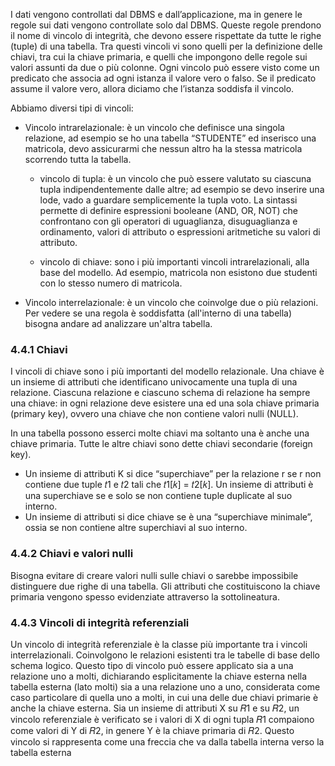 I dati vengono controllati dal DBMS e dall’applicazione, ma in genere le regole sui dati vengono controllate solo dal DBMS. Queste regole prendono il nome di vincolo di integrità, che devono essere rispettate da tutte le righe (tuple) di una tabella. Tra questi vincoli vi sono quelli per la definizione delle chiavi, tra cui la chiave primaria, e quelli che impongono delle regole sui valori assunti da due o più colonne. 
Ogni vincolo può essere visto come un predicato che associa ad ogni istanza il valore vero o falso. Se il predicato assume il valore vero, allora diciamo che l’istanza soddisfa il vincolo.

Abbiamo diversi tipi di vincoli: 
- Vincolo intrarelazionale: 
	è un vincolo che definisce una singola relazione, ad esempio se ho una tabella “STUDENTE” ed inserisco una matricola, devo assicurarmi che nessun altro ha la stessa matricola scorrendo tutta la tabella. 
	- vincolo di tupla: 
		è un vincolo che può essere valutato su ciascuna tupla indipendentemente dalle altre; ad esempio se devo inserire una lode, vado a guardare semplicemente la tupla voto. La sintassi permette di definire espressioni booleane (AND, OR, NOT) che confrontano con gli operatori di uguaglianza, disuguaglianza e ordinamento, valori di attributo o espressioni aritmetiche su valori di attributo. 
		
	- vincolo di chiave: 
		sono i più importanti vincoli intrarelazionali, alla base del modello. Ad esempio, matricola non esistono due studenti con lo stesso numero di matricola. 
		
- Vincolo interrelazionale: 
	è un vincolo che coinvolge due o più relazioni. Per vedere se una regola è soddisfatta (all'interno di una tabella) bisogna andare ad analizzare un'altra tabella.


### 4.4.1 Chiavi
I vincoli di chiave sono i più importanti del modello relazionale. Una chiave è un insieme di attributi che identificano univocamente una tupla di una relazione. Ciascuna relazione e ciascuno schema di relazione ha sempre una chiave: in ogni relazione deve esistere una ed una sola chiave primaria (primary key), ovvero una chiave che non contiene valori nulli (NULL).

In una tabella possono esserci molte chiavi ma soltanto una è anche una chiave primaria. Tutte le altre chiavi sono dette chiavi secondarie (foreign key).
- Un insieme di attributi K si dice “superchiave” per la relazione r se r non contiene due tuple 𝑡1 e 𝑡2 tali che 𝑡1[𝑘] = 𝑡2[𝑘]. Un insieme di attributi è una superchiave se e solo se non contiene tuple duplicate al suo interno. 
- Un insieme di attributi si dice chiave se è una “superchiave minimale”, ossia se non contiene altre superchiavi al suo interno.

### 4.4.2 Chiavi e valori nulli 
Bisogna evitare di creare valori nulli sulle chiavi o sarebbe impossibile distinguere due righe di una tabella. Gli attributi che costituiscono la chiave primaria vengono spesso evidenziate attraverso la sottolineatura.

### 4.4.3 Vincoli di integrità referenziali 
Un vincolo di integrità referenziale è la classe più importante tra i vincoli interrelazionali. 
Coinvolgono le relazioni esistenti tra le tabelle di base dello schema logico.
Questo tipo di vincolo può essere applicato sia a una relazione uno a molti, dichiarando esplicitamente la chiave esterna nella tabella esterna (lato molti) sia a una relazione uno a uno, considerata come caso particolare di quella uno a molti, in cui una delle due chiavi primarie è anche la chiave esterna. 
Sia un insieme di attributi X su 𝑅1 e su 𝑅2, un vincolo referenziale è verificato se i valori di X di ogni tupla 𝑅1 compaiono come valori di Y di 𝑅2, in genere Y è la chiave primaria di 𝑅2. 
Questo vincolo si rappresenta come una freccia che va dalla tabella interna verso la tabella esterna